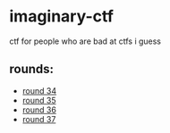 # imaginary-ctf

ctf for people who are bad at ctfs i guess

## rounds:

- [round 34](round-34)
- [round 35](round-35)
- [round 36](round-36)
- [round 37](round-37)
